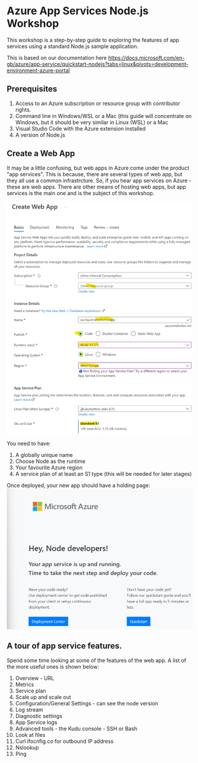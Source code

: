 # Azure App Services Node.js Workshop
This workshop is a step-by-step guide to exploring the features of app services using a standard Node.js sample application.

This is based on our documentation here https://docs.microsoft.com/en-gb/azure/app-service/quickstart-nodejs?tabs=linux&pivots=development-environment-azure-portal

## Prerequisites
1. Access to an Azure subscription or resource group with contributor rights.
2. Command line in Windows/WSL or a Mac (this guide will concentrate on Windows, but it should be very similar in Linux (WSL) or a Mac
3. Visual Studio Code with the Azure extension installed
4. A version of Node.js 

## Create a Web App
It may be a little confusing, but web apps in Azure come under the product "app services". This is because, there are several types of web app, but they all use a common infrastrcture. So, if you hear app services on Azure - these are web apps. There are other means of hosting web apps, but app services is the main one and is the subject of this workshop.

![alt text](images/create-web-app.png "Create a web app")

You need to have:
1. A globally unique name
2. Choose Node as the runtime
3. Your favourite Azure region
4. A service plan of at least an S1 type (this will be needed for later stages)

Once deployed, your new app should have a holding page:
![alt text](images/web-app-holding-page.png "Create a web app")

## A tour of app service features.

Spend some time looking at some of the features of the web app. A list of the more useful ones is shown below:
1. Overview - URL
2. Metrics
3. Service plan
4. Scale up and scale out
5. Configuration/General Settings - can see the node version
6. Log stream
7. Diagnostic settings
8. App Service logs
9. Advanced tools - the Kudu console - SSH or Bash
  1. Look at files
  2. Curl ifocnfig.co for outbound IP address
  3. Nslookup
  4. Ping


